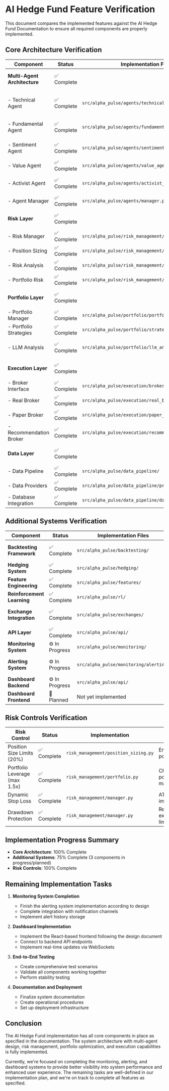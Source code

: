 # AI Hedge Fund Feature Verification

This document compares the implemented features against the AI Hedge Fund Documentation to ensure all required components are properly implemented.

## Core Architecture Verification

| Component | Status | Implementation Files | Notes |
|-----------|--------|----------------------|-------|
| **Multi-Agent Architecture** | ✅ Complete | | All agents implemented and functioning |
| - Technical Agent | ✅ Complete | `src/alpha_pulse/agents/technical_agent.py` | Trend, momentum, volatility analysis |
| - Fundamental Agent | ✅ Complete | `src/alpha_pulse/agents/fundamental_agent.py` | Fundamental analysis capabilities |
| - Sentiment Agent | ✅ Complete | `src/alpha_pulse/agents/sentiment_agent.py` | Market sentiment analysis |
| - Value Agent | ✅ Complete | `src/alpha_pulse/agents/value_agent.py` | Value-based analysis |
| - Activist Agent | ✅ Complete | `src/alpha_pulse/agents/activist_agent.py` | Advanced strategy coordination |
| - Agent Manager | ✅ Complete | `src/alpha_pulse/agents/manager.py` | Coordinates all agent activities |
| **Risk Layer** | ✅ Complete | | All risk components implemented |
| - Risk Manager | ✅ Complete | `src/alpha_pulse/risk_management/manager.py` | Central risk management |
| - Position Sizing | ✅ Complete | `src/alpha_pulse/risk_management/position_sizing.py` | Kelly-based sizing algorithm |
| - Risk Analysis | ✅ Complete | `src/alpha_pulse/risk_management/analysis.py` | Risk metrics calculation |
| - Portfolio Risk | ✅ Complete | `src/alpha_pulse/risk_management/portfolio.py` | Portfolio-level risk controls |
| **Portfolio Layer** | ✅ Complete | | All portfolio components implemented |
| - Portfolio Manager | ✅ Complete | `src/alpha_pulse/portfolio/portfolio_manager.py` | Central portfolio management |
| - Portfolio Strategies | ✅ Complete | `src/alpha_pulse/portfolio/strategies/` | Strategy implementations |
| - LLM Analysis | ✅ Complete | `src/alpha_pulse/portfolio/llm_analysis.py` | AI-powered portfolio analysis |
| **Execution Layer** | ✅ Complete | | All execution components implemented |
| - Broker Interface | ✅ Complete | `src/alpha_pulse/execution/broker_interface.py` | Common broker interface |
| - Real Broker | ✅ Complete | `src/alpha_pulse/execution/real_broker.py` | Live trading execution |
| - Paper Broker | ✅ Complete | `src/alpha_pulse/execution/paper_broker.py` | Paper trading simulation |
| - Recommendation Broker | ✅ Complete | `src/alpha_pulse/execution/recommendation_broker.py` | Advisory-only mode |
| **Data Layer** | ✅ Complete | | All data layer components implemented |
| - Data Pipeline | ✅ Complete | `src/alpha_pulse/data_pipeline/` | Data processing pipeline |
| - Data Providers | ✅ Complete | `src/alpha_pulse/data_pipeline/providers/` | Market data sources |
| - Database Integration | ✅ Complete | `src/alpha_pulse/data_pipeline/database.py` | Persistent storage |

## Additional Systems Verification

| Component | Status | Implementation Files | Notes |
|-----------|--------|----------------------|-------|
| **Backtesting Framework** | ✅ Complete | `src/alpha_pulse/backtesting/` | Historical strategy testing |
| **Hedging System** | ✅ Complete | `src/alpha_pulse/hedging/` | Risk hedging strategies |
| **Feature Engineering** | ✅ Complete | `src/alpha_pulse/features/` | ML feature preparation |
| **Reinforcement Learning** | ✅ Complete | `src/alpha_pulse/rl/` | RL agent implementation |
| **Exchange Integration** | ✅ Complete | `src/alpha_pulse/exchanges/` | Multiple exchange support |
| **API Layer** | ✅ Complete | `src/alpha_pulse/api/` | REST API for system access |
| **Monitoring System** | ⚙️ In Progress | `src/alpha_pulse/monitoring/` | Performance monitoring |
| **Alerting System** | ⚙️ In Progress | `src/alpha_pulse/monitoring/alerting/` | Alert generation and notification |
| **Dashboard Backend** | ⚙️ In Progress | `src/alpha_pulse/api/` | Data API for dashboard |
| **Dashboard Frontend** | 📝 Planned | Not yet implemented | User interface (planned) |

## Risk Controls Verification

| Risk Control | Status | Implementation | Notes |
|--------------|--------|----------------|-------|
| Position Size Limits (20%) | ✅ Complete | `risk_management/position_sizing.py` | Enforced in position sizer |
| Portfolio Leverage (max 1.5x) | ✅ Complete | `risk_management/portfolio.py` | Checked in portfolio manager |
| Dynamic Stop Loss | ✅ Complete | `risk_management/manager.py` | ATR-based implementation |
| Drawdown Protection | ✅ Complete | `risk_management/manager.py` | Reduces exposure near limits |

## Implementation Progress Summary

- **Core Architecture**: 100% Complete
- **Additional Systems**: 75% Complete (3 components in progress/planned)
- **Risk Controls**: 100% Complete

## Remaining Implementation Tasks

1. **Monitoring System Completion**
   - Finish the alerting system implementation according to design
   - Complete integration with notification channels
   - Implement alert history storage

2. **Dashboard Implementation**
   - Implement the React-based frontend following the design document
   - Connect to backend API endpoints
   - Implement real-time updates via WebSockets

3. **End-to-End Testing**
   - Create comprehensive test scenarios
   - Validate all components working together
   - Perform stability testing

4. **Documentation and Deployment**
   - Finalize system documentation
   - Create operational procedures
   - Set up deployment infrastructure

## Conclusion

The AI Hedge Fund implementation has all core components in place as specified in the documentation. The system architecture with multi-agent design, risk management, portfolio optimization, and execution capabilities is fully implemented.

Currently, we're focused on completing the monitoring, alerting, and dashboard systems to provide better visibility into system performance and enhanced user experience. The remaining tasks are well-defined in our implementation plan, and we're on track to complete all features as specified.